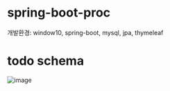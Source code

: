 # spring-boot-proc
개발환경: window10, spring-boot, mysql, jpa, thymeleaf

# todo schema
![image](https://user-images.githubusercontent.com/76193042/124212906-b4997f80-db2a-11eb-932f-7f88b9de92f6.png)
